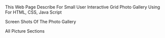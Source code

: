 This Web Page Describe For Small User Interactive Grid Photo Gallery Using For HTML, CSS, Java Script

Screen Shots Of The Photo Gallery

All Picture Sections


